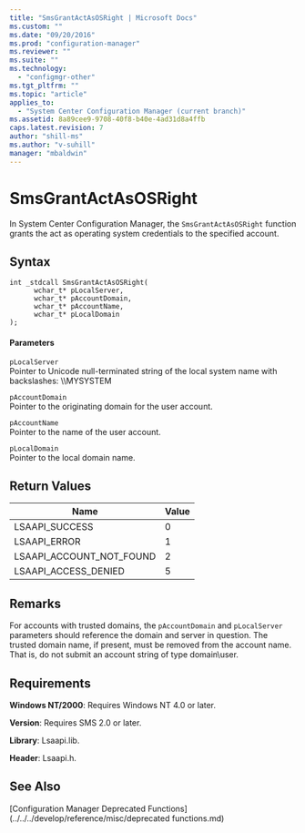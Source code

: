 ```yaml
---
title: "SmsGrantActAsOSRight | Microsoft Docs"
ms.custom: ""
ms.date: "09/20/2016"
ms.prod: "configuration-manager"
ms.reviewer: ""
ms.suite: ""
ms.technology:
  - "configmgr-other"
ms.tgt_pltfrm: ""
ms.topic: "article"
applies_to:
  - "System Center Configuration Manager (current branch)"
ms.assetid: 8a89cee9-9708-40f8-b40e-4ad31d8a4ffb
caps.latest.revision: 7
author: "shill-ms"
ms.author: "v-suhill"
manager: "mbaldwin"
---
```

# SmsGrantActAsOSRight
In System Center Configuration Manager, the `SmsGrantActAsOSRight` function grants the act as operating system credentials to the specified account.  

## Syntax  

```  
int _stdcall SmsGrantActAsOSRight(  
      wchar_t* pLocalServer,   
      wchar_t* pAccountDomain,  
      wchar_t* pAccountName,   
      wchar_t* pLocalDomain  
);  
```  

#### Parameters  
 `pLocalServer`  
 Pointer to Unicode null-terminated string of the local system name with backslashes: \\\MYSYSTEM  

 `pAccountDomain`  
 Pointer to the originating domain for the user account.  

 `pAccountName`  
 Pointer to the name of the user account.  

 `pLocalDomain`  
 Pointer to the local domain name.  

## Return Values  

|Name|Value|  
|----------|-----------|  
|LSAAPI_SUCCESS|0|  
|LSAAPI_ERROR|1|  
|LSAAPI_ACCOUNT_NOT_FOUND|2|  
|LSAAPI_ACCESS_DENIED|5|  

## Remarks  
 For accounts with trusted domains, the `pAccountDomain` and `pLocalServer` parameters should reference the domain and server in question. The trusted domain name, if present, must be removed from the account name. That is, do not submit an account string of type domain\user.  

## Requirements  
 **Windows NT/2000**: Requires Windows NT 4.0 or later.  

 **Version**: Requires SMS 2.0 or later.  

 **Library**: Lsaapi.lib.  

 **Header**: Lsaapi.h.  

## See Also  
 [Configuration Manager Deprecated Functions](../../../develop/reference/misc/deprecated functions.md)
